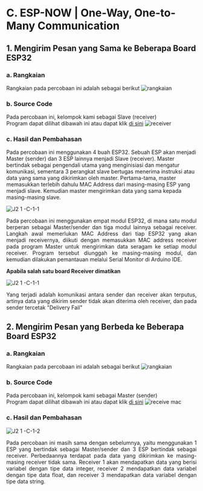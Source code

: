 # C. ESP-NOW | One-Way, One-to-Many Communication

## 1. Mengirim Pesan yang Sama ke Beberapa Board ESP32

### a. Rangkaian
Rangkaian pada percobaan ini adalah sebagai berikut
![rangkaian](https://github.com/sabrinavirry/Sistem-Embedded/assets/151721571/f126fdf8-017f-4fb3-aa9f-f155d147785e)



### b. Source Code
Pada percobaan ini, kelompok kami sebagai Slave (receiver) <br>
Program dapat dilihat dibawah ini atau dapat klik <a href="https://github.com/sabrinavirry/Sistem-Embedded/blob/master/jobsheet%202.1/c.%20One-Way%2C%20One-to-Many%20Communication/1.%20Mengirim%20Pesan%20yang%20Sama%20Ke%20Beberapa%20Board%20ESP32/receiver.ino">di sini</a>
![receiver](https://github.com/sabrinavirry/Sistem-Embedded/assets/151721571/cb13ef31-4bb2-4a3e-a646-32e81c06c290)


### c. Hasil dan Pembahasan
Pada percobaan ini menggunakan 4 buah ESP32. Sebuah ESP akan menjadi Master (sender) dan 3 ESP lainnya menjadi Slave (receiver).
Master bertindak sebagai pengendali utama yang menginisiasi dan mengatur komunikasi, sementara 3 perangkat slave bertugas menerima instruksi atau data yang sama yang dikirimkan oleh master.
Pertama-tama, master memasukkan terlebih dahulu MAC Address dari masing-masing ESP yang menjadi slave. Kemudian master mengirimkan data yang sama kepada masing-masing slave.

![J2 1 -C-1-1](https://github.com/brianrahma/system-embedded/assets/82065700/48437206-8f7a-4bdc-aa1c-5e62e8337466)

<p align="justify">Pada percobaan ini  menggunakan empat modul ESP32, di mana satu modul berperan sebagai Master/sender dan tiga modul lainnya sebagai receiver. Langkah awal memerlukan MAC Address dari tiap ESP32 yang akan menjadi receivernya, diikuti dengan memasukkan MAC address receiver pada program Master untuk mengirimkan data seragam ke setiap modul receiver. Program tersebut diunggah ke masing-masing modul, dan kemudian dilakukan pemantauan melalui Serial Monitor di Arduino IDE.

**Apabila salah satu board Receiver dimatikan**

![J2 1 -C-1-1](https://github.com/brianrahma/system-embedded/assets/82065700/6a07e44b-3b04-45fe-984e-db32e085ddab)

<p align="justify">Yang terjadi adalah komunikasi antara sender dan receiver akan terputus, artinya data yang dikirim sender tidak akan diterima oleh receiver, dan pada sender tercetak "Delivery Fail"


## 2. Mengirim Pesan yang Berbeda ke Beberapa Board ESP32

### a. Rangkaian
Rangkaian pada percobaan ini adalah sebagai berikut
![rangkaian](https://github.com/sabrinavirry/Sistem-Embedded/assets/151721571/68c9666a-8057-4de9-a293-d03f51338aaa)



### b. Source Code
Pada percobaan ini, kelompok kami sebagai Master (sender) <br>
Program dapat dilihat dibawah ini atau dapat klik <a href="https://github.com/sabrinavirry/Sistem-Embedded/blob/master/jobsheet%202.1/c.%20One-Way,%20One-to-Many%20Communication/2.%20Mengirim%20Pesan%20yang%20Berbeda%20Ke%20Beberapa%20Board%20ESP32/_receive_mac_Mengirim_Pesan_yang_Berbeda_Ke_Beberapa_Board_ESP3.ino">di sini</a>
![receive mac](https://github.com/sabrinavirry/Sistem-Embedded/assets/151721571/0bf930f6-3f86-48a0-8ede-9f60d20fca17)


### c. Hasil dan Pembahasan

![J2 1 -C-1-2](https://github.com/brianrahma/system-embedded/assets/82065700/a764446b-a2b5-48d5-9c07-44a05253ca96)

<p align="justify">Pada percobaan ini masih sama dengan sebelumnya, yaitu menggunakan 1 ESP yang bertindak sebagai Master/sender dan 3 ESP bertindak sebagai receiver. Perbedaannya terdapat pada data yang dikirimkan ke masing-masing receiver tidak sama. Receiver 1 akan mendapatkan data yang berisi variabel dengan tipe data integer, receiver 2 mendapatkan data variabel dengan tipe data float, dan receiver 3 mendapatkan data variabel dengan tipe data string.

